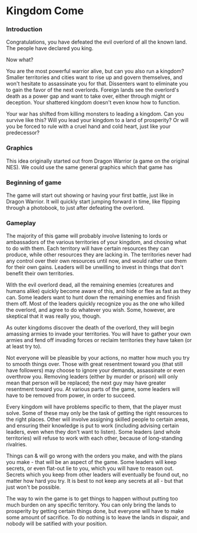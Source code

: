 # Kingdom Come

### Introduction

Congratulations, you have defeated the evil overlord of all the known land. The people have declared you king.

Now what?

You are the most powerful warrior alive, but can you also run a kingdom? Smaller territories and cities want to rise up and govern themselves, and won't hesitate to assassinate you for that. Dissenters want to eliminate you to gain the favor of the next overlords. Foreign lands see the overlord's death as a power gap and want to take over, either through might or deception. Your shattered kingdom doesn't even know how to function.

Your war has shifted from killing monsters to leading a kingdom. Can you survive like this? Will you lead your kingdom to a land of prosperity? Or will you be forced to rule with a cruel hand and cold heart, just like your predecessor?

### Graphics

This idea originally started out from Dragon Warrior (a game on the original NES). We could use the same general graphics which that game has

### Beginning of game

The game will start out showing or having your first battle, just like in Dragon Warrior. It will quickly start jumping forward in time, like flipping through a photobook, to just after defeating the overlord.

### Gameplay

The majority of this game will probably involve listening to lords or ambassadors of the various territories of your kingdom, and chosing what to do with them. Each territory will have certain resources they can produce, while other resources they are lacking in. The territories never had any control over their own resources until now, and would rather use them for their own gains. Leaders will be unwilling to invest in things that don't benefit their own territories.

With the evil overlord dead, all the remaining enemies (creatures and humans alike) quickly become aware of this, and hide or flee as fast as they can. Some leaders want to hunt down the remaining enemies and finish them off. Most of the leaders quickly recognize you as the one who killed the overlord, and agree to do whatever you wish. Some, however, are skeptical that it was really you, though.

As outer kingdoms discover the death of the overlord, they will begin amassing armies to invade your territories. You will have to gather your own armies and fend off invading forces or reclaim territories they have taken (or at least try to).

Not everyone will be pleasible by your actions, no matter how much you try to smooth things over. Those with great resentment toward you (that still have followers) may choose to ignore your demands, assassinate or even overthrow you. Removing leaders (either by murder or prison) will only mean that person will be replaced; the next guy may have greater resentment toward you. At various parts of the game, some leaders will have to be removed from power, in order to succeed.

Every kingdom will have problems specific to them, that the player must solve. Some of these may only be the task of getting the right resources to the right places. Other will involve assigning skilled people to certain areas, and ensuring their knowledge is put to work (including advising certain leaders, even when they don't want to listen). Some leaders (and whole territories) will refuse to work with each other, because of long-standing rivalries.

Things can & will go wrong with the orders you make, and with the plans you make - that will be an aspect of the game. Some leaders will keep secrets, or even flat-out lie to you, which you will have to reason out. Secrets which you keep from other leaders will eventually be found out, no matter how hard you try. It is best to not keep any secrets at all - but that just won't be possible.

The way to win the game is to get things to happen without putting too much burden on any specific territory. You can only bring the lands to prosperity by getting certain things done, but everyone will have to make some amount of sacrifice. To do nothing is to leave the lands in dispair, and nobody will be satified with your position.
